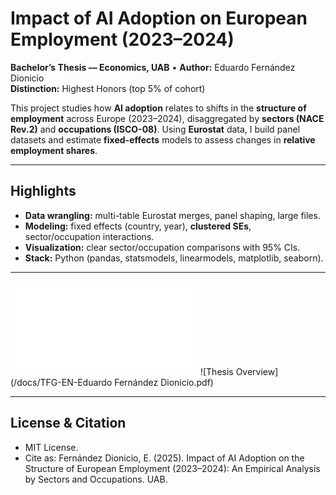 # Impact of AI Adoption on European Employment (2023–2024)

**Bachelor’s Thesis — Economics, UAB** • **Author:** Eduardo Fernández Dionicio  
**Distinction:** Highest Honors (top 5% of cohort)

This project studies how **AI adoption** relates to shifts in the **structure of employment** across Europe (2023–2024), disaggregated by **sectors (NACE Rev.2)** and **occupations (ISCO-08)**. Using **Eurostat** data, I build panel datasets and estimate **fixed-effects** models to assess changes in **relative employment shares**.

---

## Highlights
- **Data wrangling:** multi-table Eurostat merges, panel shaping, large files.
- **Modeling:** fixed effects (country, year), **clustered SEs**, sector/occupation interactions.
- **Visualization:** clear sector/occupation comparisons with 95% CIs.
- **Stack:** Python (pandas, statsmodels, linearmodels, matplotlib, seaborn).

---

![Poster Overview](/docs/poster_TFG.pdf)
![Thesis Overview](/docs/TFG-EN-Eduardo Fernández Dionicio.pdf)

---

## License & Citation
- MIT License.
- Cite as: Fernández Dionicio, E. (2025). Impact of AI Adoption on the Structure of European Employment (2023–2024): An Empirical Analysis by Sectors and Occupations. UAB.
